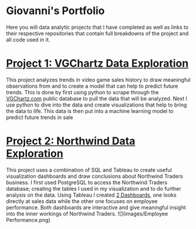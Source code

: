 # Giovanni's Portfolio
Here you will data analytic projects that I have completed as well as links to their respective repositories that contain full breakdowns of the project and all code used in it.



# [Project 1: VGChartz Data Exploration](https://github.com/gpecorino/Vgchartz_Data_Exploration)
This project analyzes trends in video game sales history to draw meaningful observations from and to create a model that can help to predict future trends. This is done by first using python to scrape through the [VGChartz.com](https://www.vgchartz.com/games/games.php?page=1&results=1000&order=TotalSales&ownership=Both&direction=DESC&showtotalsales=1&shownasales=1&showpalsales=1&showjapansales=1&showothersales=1&showpublisher=1&showdeveloper=1&showreleasedate=1&showlastupdate=0&showvgchartzscore=0&showcriticscore=1&showuserscore=1) public database to pull the data that will be analyzed. Next I use python to dive into the data and create visualizations that help to bring the data to life. This data is then put into a machine learning model to predict future trends in sale


# [Project 2: Northwind Data Exploration](https://github.com/gpecorino/Northwind-Data-Exploration)
This project uses a combination of SQL and Tableau to create useful visualization dashboards and draw conclusions about Northwind Traders business. I first used PostgreSQL to access the Northwind Traders database; creating the tables I used in my visualization and to do further analysis on the data. Using Tableau I created [2 Dashboards](https://public.tableau.com/app/profile/giovanni.pecorino/viz/NorthwindDashboards/SalesBreakdown?publish=yes), one looks directly at sales data while the other one focuses on employee performance. Both dashboards are interactive and give meaningful insight into the inner workings of Northwind Traders.
![](images/Employee Performance.png)
